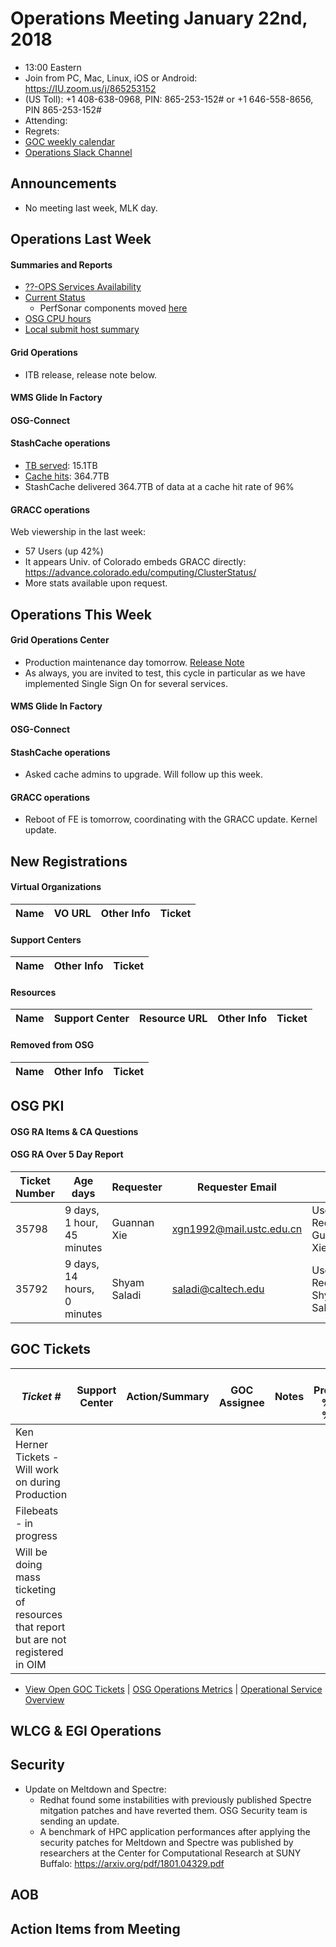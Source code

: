 # Operations Meeting January 22nd, 2018
   * 13:00 Eastern 
   * Join from PC, Mac, Linux, iOS or Android: https://IU.zoom.us/j/865253152
   * (US Toll): +1 408-638-0968, PIN: 865-253-152# or +1 646-558-8656, PIN 865-253-152#
   * Attending: 
   * Regrets: 
   * [GOC weekly calendar](http://www.google.com/calendar/embed?src=c1htpcfoe6btrtc7n3uddg8mvs%40group.calendar.google.com&ctz=America/New_York)
   * [Operations Slack Channel](https://opensciencegrid.slack.com/messages/C5GAYBGA0/)

## Announcements
   * No meeting last week, MLK day.

## Operations Last Week
#### Summaries and Reports
   * [??-OPS Services Availability](http://monitor.grid.iu.edu/availability/avail_week_overview.html)
   * [Current Status](http://monitor.grid.iu.edu/availability/production.html)
      * PerfSonar components moved [here](http://monitor.grid.iu.edu/availability/perfsonar.html)
   * [OSG CPU hours](http://tinyurl.com/mf96b88)
   * [Local submit host summary](http://osg-flock.grid.iu.edu/overview/)
   
#### Grid Operations 
   * ITB release, release note below.
   
#### WMS Glide In Factory
 
#### OSG-Connect
 
#### StashCache operations
   * [TB served](http://tinyurl.com/ydaereyo): 15.1TB
   * [Cache hits](http://tinyurl.com/ydaereyo): 364.7TB 
   * StashCache delivered 364.7TB of data at a cache hit rate of 96%
   
####  GRACC operations

Web viewership in the last week:
   * 57 Users (up 42%)
   * It appears Univ. of Colorado embeds GRACC directly: https://advance.colorado.edu/computing/ClusterStatus/
   * More stats available upon request.
   

## Operations This Week
   
#### Grid Operations Center
   * Production maintenance day tomorrow. [Release Note](http://osggoc.blogspot.com/2018/01/operations-service-update-wednesday.html)
   * As always, you are invited to test, this cycle in particular as we have implemented Single Sign On for several services.
     
#### WMS Glide In Factory
   
#### OSG-Connect 
   
#### StashCache operations

   * Asked cache admins to upgrade.  Will follow up this week.

#### GRACC operations

   * Reboot of FE is tomorrow, coordinating with the GRACC update.  Kernel update.

## New Registrations

#### Virtual Organizations
| Name | VO URL | Other Info | Ticket |
| ---- | ------ | ---------- | ------ |

#### Support Centers
| Name | Other Info | Ticket |
| ---- | ---------- | ------ |

#### Resources
| Name | Support Center | Resource URL | Other Info | Ticket |
| ---- | -------------- | ------------ | ---------- | ------ |


#### Removed from OSG
| Name | Other Info | Ticket |
| ---- | ---------- | ------ |

## OSG PKI

#### OSG RA Items & CA Questions

#### OSG RA Over 5 Day Report
| Ticket Number	|Age days	|Requester	|Requester Email		|Request |
| --------- | ------- | --------- | ----------------- | ------ |
| 35798 | 9 days, 1 hour, 45 minutes | Guannan Xie | xgn1992@mail.ustc.edu.cn | User Certificate Request for Guannan Xie(VO:BNL) |
| 35792 | 9 days, 14 hours, 0 minutes | Shyam Saladi | saladi@caltech.edu | User Certificate Request for Shyam Saladi(VO:NERSC) |

## GOC Tickets

| *Ticket #* | Support Center | Action/Summary | GOC Assignee | Notes | VO Present? %X% %Y%|
| ---------- | -------------- | -------------- | ------------ | ----- | ------------------ |
| Ken Herner Tickets - Will work on during Production |
| Filebeats - in progress|
| Will be doing mass ticketing of resources that report but are not registered in OIM | 

   * [View Open GOC Tickets](https://ticket.grid.iu.edu/goc/list/open) | [OSG Operations Metrics](https://twiki.grid.iu.edu/bin/view/Operations/TicketReports) | [Operational Service Overview](http://myosg.grid.iu.edu/miscstatus?count_sg_1&count_active=on&count_enabled=on&datasource=status)


## WLCG & EGI Operations

## Security 
   * Update on Meltdown and Spectre: 
      * Redhat found some instabilities with previously published Spectre mitgation patches and have reverted them. OSG Security team is sending an update.
      * A benchmark of HPC application performances after applying the security patches for Meltdown and Spectre was published by researchers at the Center for Computational Research at SUNY Buffalo: https://arxiv.org/pdf/1801.04329.pdf 

## AOB
   
## Action Items from Meeting

   

